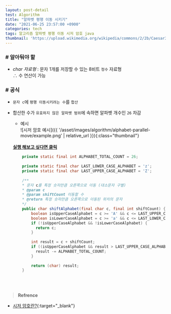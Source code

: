 ```yaml
---
layout: post-detail
test: Algorithm
title: "알파벳 평행 이동 시키기"
date: "2021-06-25 23:57:00 +0900"
categories: tech
tags: 알고리즘 알파벳 평행 이동 시저 암호 java
thumbnail: 'https://upload.wikimedia.org/wikipedia/commons/2/2b/Caesar3.svg'
---
```


### # 알아둬야 할
- *char 자료형* : 문자 1개를 저장할 수 있는 8비트 `정수` 자료형   
    ∴ 수 연산이 가능

### # 공식
- `문자 c`에 `평행 이동시키려는 수`를 `합산`
- 합산한 수가 `유효하지 않은 알파벳 범위`에 속하면 알파벳 개수인 `26` 차감

    - 예시      
    ![시저 암호 예시]({{ '/asset/images/algorithm/alphabet-parallel-move/example.png' | relative_url }}){:class="thumbnail"}  

    <br/>
    <a href="https://ideone.com/XfJcGI" target="_blank" class="btn-debugger">
        <strong><i class="fas fa-play-circle"></i> 실행 해보고 싶다면 클릭</strong>
    </a>


    ```java
        private static final int ALPHABET_TOTAL_COUNT = 26;
        
        private static final char LAST_LOWER_CASE_ALPHABET = 'z';
        private static final char LAST_UPPER_CASE_ALPHABET = 'Z';
        
        /**
        * 문자 c를 특정 숫자만큼 오른쪽으로 이동 (대소문자 구별)
        * @param c
        * @param shiftCount 이동할 수
        * @return 특정 숫자만큼 오른쪽으로 이동된 위치의 문자
        */
        public char shiftAlphabet(final char c, final int shiftCount) {
            boolean isUpperCaseAlphabet = c >= 'A' && c <= LAST_UPPER_CASE_ALPHABET;
            boolean isLowerCaseAlphabet = c >= 'a' && c <= LAST_LOWER_CASE_ALPHABET;
            if (!isUpperCaseAlphabet && !isLowerCaseAlphabet) {
              return c;
            }
            
            int result = c + shiftCount;
            if ((isUpperCaseAlphabet && result > LAST_UPPER_CASE_ALPHABET) || (isLowerCaseAlphabet && result > LAST_LOWER_CASE_ALPHABET)) {
              result -= ALPHABET_TOTAL_COUNT;
            }
            
            return (char) result;
        }
    ```

<br/>
<br/>

> **Refrence**
- [시저 암호란?](https://ko.wikipedia.org/wiki/%EC%B9%B4%EC%9D%B4%EC%82%AC%EB%A5%B4_%EC%95%94%ED%98%B8){:target="_blank"}
